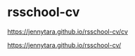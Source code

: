 # rsschool-cv

https://jennytara.github.io/rsschool-cv/cv

https://jennytara.github.io/rsschool-cv/
